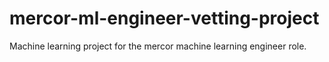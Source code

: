 # mercor-ml-engineer-vetting-project
Machine learning project for the mercor machine learning engineer role.
